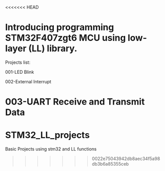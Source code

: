 <<<<<<< HEAD
# Introducing programming STM32F407zgt6 MCU using low-layer (LL) library.

Projects list:

001-LED Blink

002-External Interrupt

003-UART Receive and Transmit Data
=======
# STM32_LL_projects
Basic Projects using stm32 and LL functions
>>>>>>> 0022e75043942db8aec34f5a98db3b6a85355ceb
